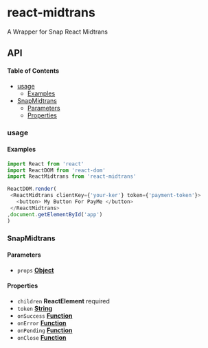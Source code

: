 # react-midtrans

A Wrapper for Snap React Midtrans

## API

<!-- Generated by documentation.js. Update this documentation by updating the source code. -->

#### Table of Contents

- [usage](#usage)
    -   [Examples](#examples)
- [SnapMidtrans](#snapmidtrans)
    -   [Parameters](#parameters)
    -   [Properties](#properties)

### usage

#### Examples

```javascript
import React from 'react'
import ReactDOM from 'react-dom'
import ReactMidtrans from 'react-midtrans'

ReactDOM.render(
 <ReactMidtrans clientKey={'your-ker'} token={'payment-token'}>
   <button> My Button For PayMe </button>
 </ReactMidtrans>
,document.getElementById('app')
)
```

### 

### SnapMidtrans

#### Parameters

- `props` **[Object](https://developer.mozilla.org/docs/Web/JavaScript/Reference/Global_Objects/Object)** 

#### Properties

- `children` **ReactElement** required
- `token` **[String](https://developer.mozilla.org/docs/Web/JavaScript/Reference/Global_Objects/String)** 
- `onSuccess` **[Function](https://developer.mozilla.org/docs/Web/JavaScript/Reference/Statements/function)** 
- `onError` **[Function](https://developer.mozilla.org/docs/Web/JavaScript/Reference/Statements/function)** 
- `onPending` **[Function](https://developer.mozilla.org/docs/Web/JavaScript/Reference/Statements/function)** 
- `onClose` **[Function](https://developer.mozilla.org/docs/Web/JavaScript/Reference/Statements/function)** 
